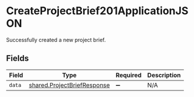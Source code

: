 # CreateProjectBrief201ApplicationJSON

Successfully created a new project brief.


## Fields

| Field                                                                      | Type                                                                       | Required                                                                   | Description                                                                |
| -------------------------------------------------------------------------- | -------------------------------------------------------------------------- | -------------------------------------------------------------------------- | -------------------------------------------------------------------------- |
| `data`                                                                     | [shared.ProjectBriefResponse](../../models/shared/projectbriefresponse.md) | :heavy_minus_sign:                                                         | N/A                                                                        |